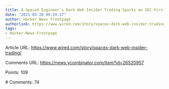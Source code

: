 ```yaml
---
title: A SpaceX Engineer's Dark Web Insider Trading Sparks an SEC First
date: "2021-03-20 05:19:17"
author: Hacker News Frontpage
authorlink: https://www.wired.com/story/spacex-dark-web-insider-trading/
tags:
- Hacker-News-Frontpage
---
```


<p>Article URL: <a href="https://www.wired.com/story/spacex-dark-web-insider-trading/">https://www.wired.com/story/spacex-dark-web-insider-trading/</a></p>
<p>Comments URL: <a href="https://news.ycombinator.com/item?id=26520957">https://news.ycombinator.com/item?id=26520957</a></p>
<p>Points: 109</p>
<p># Comments: 74</p>
